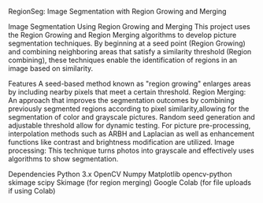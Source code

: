 RegionSeg: Image Segmentation with Region Growing and Merging

Image Segmentation Using Region Growing and Merging
This project uses the Region Growing and Region Merging algorithms to develop picture segmentation techniques. By beginning at a seed point (Region Growing) and combining neighboring areas that satisfy a similarity threshold (Region combining), these techniques enable the identification of regions in an image based on similarity.

Features
A seed-based method known as "region growing" enlarges areas by including nearby pixels that meet a certain threshold.
Region Merging: An approach that improves the segmentation outcomes by combining previously segmented regions according to pixel similarity,allowing for the segmentation of color and grayscale pictures.
Random seed generation and adjustable threshold allow for dynamic testing.
For picture pre-processing, interpolation methods such as ARBH and Laplacian as well as enhancement functions like contrast and brightness modification are utilized.
Image processing: This technique turns photos into grayscale and effectively uses algorithms to show segmentation.

Dependencies
Python 3.x
OpenCV
Numpy
Matplotlib
opencv-python
skimage
scipy
Skimage (for region merging)
Google Colab (for file uploads if using Colab)
